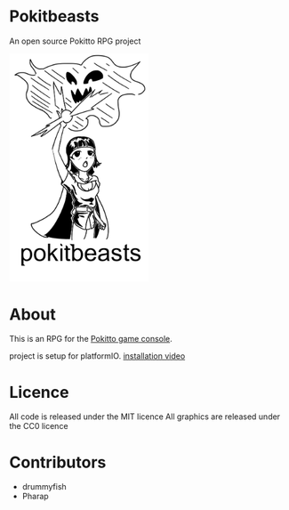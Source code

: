 # Pokitbeasts
An open source Pokitto RPG project

<img src="img/pokitbeasts.png" alt="drawing" width="250px"/>

# About
This is an RPG for the [Pokitto game console](https://www.pokitto.com/).

project is setup for platformIO. [installation video](https://www.fokdat.tk/PokittoIO-tutorial.mp4)


# Licence
All code is released under the MIT licence
All graphics are released under the CC0 licence

# Contributors
* drummyfish
* Pharap
